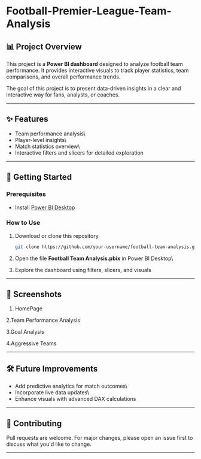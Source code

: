 # Football-Premier-League-Team-Analysis
## 📊 Project Overview

This project is a **Power BI dashboard** designed to analyze football
team performance. It provides interactive visuals to track player
statistics, team comparisons, and overall performance trends.

The goal of this project is to present data-driven insights in a clear
and interactive way for fans, analysts, or coaches.

------------------------------------------------------------------------

## ✨ Features

-   Team performance analysis\
-   Player-level insights\
-   Match statistics overview\
-   Interactive filters and slicers for detailed exploration

------------------------------------------------------------------------

## 🚀 Getting Started

### Prerequisites

-   Install [Power BI Desktop](https://powerbi.microsoft.com/desktop/)

### How to Use

1.  Download or clone this repository

    ``` bash
    git clone https://github.com/your-username/football-team-analysis.git
    ```

2.  Open the file **Football Team Analysis.pbix** in Power BI Desktop\

3.  Explore the dashboard using filters, slicers, and visuals

------------------------------------------------------------------------

## 📸 Screenshots

1.	HomePage
 


2.Team Performance Analysis

 


3.Goal Analysis
 


4.Aggressive Teams 

 



------------------------------------------------------------------------

## 🛠 Future Improvements

-   Add predictive analytics for match outcomes\
-   Incorporate live data updates\
-   Enhance visuals with advanced DAX calculations

------------------------------------------------------------------------

## 🤝 Contributing

Pull requests are welcome. For major changes, please open an issue first
to discuss what you'd like to change.

------------------------------------------------------------------------

